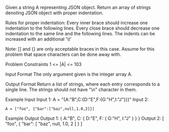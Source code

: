 Given a string A representing JSON object. Return an array of strings denoting JSON object with proper indentation.

Rules for proper indentation:
Every inner brace should increase one indentation to the following lines.
Every close brace should decrease one indentation to the same line and the following lines.
The indents can be increased with an additional '\t'

Note:
[] and {} are only acceptable braces in this case.
Assume for this problem that space characters can be done away with.


Problem Constraints
1 <= |A| <= 103


Input Format
The only argument given is the integer array A.


Output Format
Return a list of strings, where each entry corresponds to a single line. The strings should not have "\n" character in them.


Example Input
Input 1:
    A = "{A:"B",C:{D:"E",F:{G:"H",I:"J"}}}"
Input 2:

    A = ["foo", {"bar":["baz",null,1.0,2]}]


Example Output
Output 1:
    { 
        A:"B",
        C: 
        { 
            D:"E",
            F: 
            { 
                G:"H",
                I:"J"
            } 
        } 
    }
Output 2:
   [
        "foo", 
        {
            "bar":
            [
                "baz", 
                null, 
                1.0, 
                2
            ]
        }
    ]
